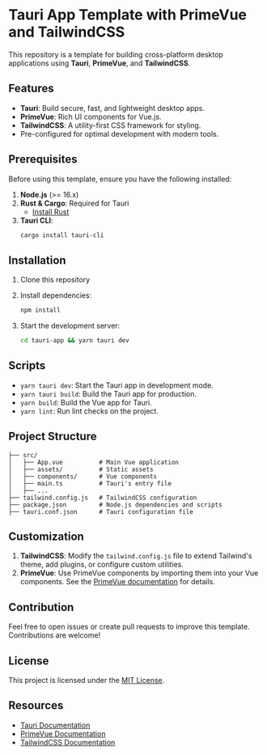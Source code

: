 # Tauri App Template with PrimeVue and TailwindCSS

This repository is a template for building cross-platform desktop applications using **Tauri**, **PrimeVue**, and **TailwindCSS**.

## Features

- **Tauri**: Build secure, fast, and lightweight desktop apps.
- **PrimeVue**: Rich UI components for Vue.js.
- **TailwindCSS**: A utility-first CSS framework for styling.
- Pre-configured for optimal development with modern tools.

## Prerequisites

Before using this template, ensure you have the following installed:

1. **Node.js** (>= 16.x)
2. **Rust & Cargo**: Required for Tauri
   - [Install Rust](https://www.rust-lang.org/tools/install)
3. **Tauri CLI**:
   ```bash
   cargo install tauri-cli
   ```

## Installation

1. Clone this repository

2. Install dependencies:

   ```bash
   npm install
   ```

3. Start the development server:

   ```bash
   cd tauri-app && yarn tauri dev
   ```

## Scripts

- `yarn tauri dev`: Start the Tauri app in development mode.
- `yarn tauri build`: Build the Tauri app for production.
- `yarn build`: Build the Vue app for Tauri.
- `yarn lint`: Run lint checks on the project.

## Project Structure

```
├── src/
│   ├── App.vue          # Main Vue application
│   ├── assets/          # Static assets
│   ├── components/      # Vue components
│   ├── main.ts          # Tauri's entry file
│   ├── ...
├── tailwind.config.js   # TailwindCSS configuration
├── package.json         # Node.js dependencies and scripts
├── tauri.conf.json      # Tauri configuration file
```

## Customization

1. **TailwindCSS**: Modify the `tailwind.config.js` file to extend Tailwind's theme, add plugins, or configure custom utilities.
2. **PrimeVue**: Use PrimeVue components by importing them into your Vue components. See the [PrimeVue documentation](https://primevue.org/documentation/) for details.

## Contribution

Feel free to open issues or create pull requests to improve this template. Contributions are welcome!

## License

This project is licensed under the [MIT License](LICENSE).

## Resources

- [Tauri Documentation](https://tauri.app/v1/guides/)
- [PrimeVue Documentation](https://primevue.org/documentation/)
- [TailwindCSS Documentation](https://tailwindcss.com/docs)